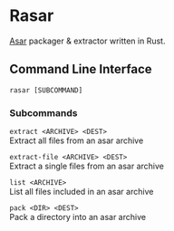 # Rasar
[Asar](https://github.com/electron/asar) packager & extractor written in Rust.

## Command Line Interface
`rasar [SUBCOMMAND]`

### Subcommands
`extract <ARCHIVE> <DEST>`  
Extract all files from an asar archive

`extract-file <ARCHIVE> <DEST>`  
Extract a single files from an asar archive

`list <ARCHIVE>`  
List all files included in an asar archive

`pack <DIR> <DEST>`  
Pack a directory into an asar archive